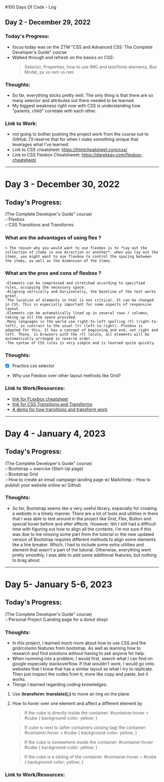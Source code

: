 #100 Days Of Code - Log

## Day 2 - December 29, 2022

### Today's Progress:
- focus today was on the ZTM "CSS and Advanced CSS: The Complete Developer's Guide" course
- Walked through and refresh on the basics on CSS: 
  > Selector, Properties, how to use IMG and text/fonts elements, Box Model, px vs rem vs rem

### Thoughts:
- So far, everything sticks pretty well. The only thing is that there are so many selector and attributes out there needed to be learned.
- My biggest weakness right now with CSS is understanding how "parents, child" correlate with each other.

### Link to Work:
- not going to bother pushing the project work from the course out to GitHub.  I'll reserve that for when I make something unique that leverages what I've learned. 
- Link to CSS cheatsheet: https://htmlcheatsheet.com/css/
- Link to CSS Flexbox Cheatsheeet: https://darekkay.com/flexbox-cheatsheet/

---

# Day 3 - December 30, 2022

## Today's Progress:
  (The Complete Developer's Guide" course)<br>
  ✅Flexbox<br>
  ✅CSS Transitions and Transforms<br>
  
### __What are the advantages of using flex ?__ 
    > The reason why you would want to use flexbox is to *lay out the collection of items in one direction or another*. when you lay out the items, you might want to use flexbox to control the spacing between the items, as well as the dimension of the items. 
  
### __What are the pros and cons of flexbox ?__
    -Elements can be compressed and stretched according to specified rules, occupying the necessary space.
    -Aligning vertically and horizontally, the baseline of the text works great.
    -The location of elements in html is not critical. It can be changed in CSS. This is especially important for some aspects of responsive layout.
    -Elements can be automatically lined up in several rows / columns, taking up all the space provided.
    -Many languages in the world use right-to-left spelling rtl (right-to-left), in contrast to the usual ltr (left-to-right). Flexbox is adapted for this. It has a concept of beginning and end, not right and left. Those. in browsers with the rtl locale, all elements will be automatically arranged in reverse order.
    -The syntax of CSS rules is very simple and is learned quite quickly.


### Thoughts:
- [x] Practice css selector
- Why use Flexbox over other layout methods like Grid?

### Link to Work/Resources:
- [link for FLexbox cheatsheet](https://darekkay.com/flexbox-cheatsheet/)
- [link for CSS Transitions and Transforms](https://thoughtbot.com/blog/transitions-and-transforms)
- [A demo for how transitions and transform work](https://codepen.io/david1ha/pen/XWBdOwr)


-----

# Day 4 - January 4, 2023

## Today's Progress:
  (The Complete Developer's Guide" course)<br>
  ✅Bootstrap + exercise (Start-Up page) <br>
  ✅Bootstrap Grid <br>
  ✅How to create an email campaign landing page w/ Mailchimp
  ✅How to publish your website online w/ Github
### Thoughts:
- So far, Bootstrap seems like a very useful library, especially for creating a website in a timely manner. There are a lot of tools and utilities in there that I was able to test around in the project like Grid, Flex, Button and special hover before and after effects. However, tbh I still had a difficult time with figuring out how to align all the contents. I'm not sure if this was due to me missing some part from the tutorial or the new updated version of Bootstrap requires different methods to align some elements like a line breaker. Which, I had to include some extra utilities and element that wasn't a part of the tutorial. Otherwise, everything went pretty smoothly, I was able to add some additional features, but nothing to brag about.


-----

# Day 5- January 5-6, 2023

## Today's Progress:
  (The Complete Developer's Guide" course)<br>
  ✅Personal Project (Landing page for a donut shop)
### Thoughts:
- In this project, I learned much more about how to use CSS and the grid/column features from bootstrap. As well as learning how to research and find solutions without having to ask anyone for help.
- When runnning into a problem, I would first, search what I can find on google especially stackoverflow. If that wouldn't work, I would go onto websites that I know that has a similar layout as what I try to replicate. Then just inspect the codes from it, more like copy and paste, but it works.
- Things I learned regarding coding knowledges:
1. Use __(transform: translate();)__ to move an img on the plane
2. How to hover over one element and affect a different element by 
 
   >If the cube is directly inside the container:
    #container:hover > #cube { background-color: yellow; }

   >If cube is next to (after containers closing tag) the container:
    #container:hover + #cube { background-color: yellow; }

   >If the cube is somewhere inside the container:
    #container:hover #cube { background-color: yellow; }

   >If the cube is a sibling of the container:
    #container:hover ~ #cube { background-color: yellow; }

### Link to Work/Resources:


